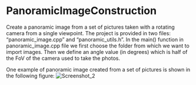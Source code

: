 # PanoramicImageConstruction
Create a panoramic image from a set of pictures taken with a rotating camera from a single viewpoint.
The project is provided in two files: “panoramic_image.cpp” and “panoramic_utils.h”.
In the main() function  in panoramic_image.cpp file we first choose the folder from which we want to import images. Then we define an angle value (in degrees) which is half of the FoV of the camera used to take the photos.

One example of panoramic image created from a set of pictures is shown in the following figure:
![Screenshot_2](https://github.com/VukIlic/PanoramicImageConstruction/assets/135129982/f0858ddf-2e3e-4864-b911-d19444f27013)
